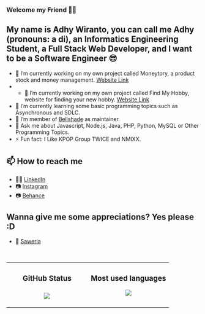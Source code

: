 ### Welcome my Friend 👋😊

## My name is Adhy Wiranto, you can call me Adhy (pronouns: a di), an Informatics Engineering Student, a Full Stack Web Developer, and I want to be a Software Engineer 😎
- 🔭 I’m currently working on my own project called Moneytory, a product stock and money management. [Website Link](https://moneytory.000webhostapp.com/)
- - 🔭 I’m currently working on my own project called Find My Hobby, website for finding your new hobby. [Website Link](https://findmyhobby.vercel.app/)
- 🌱 I’m currently learning some basic programming topics such as Asynchronous and SDLC.
- 👯 I’m member of [Bellshade](https://github.com/bellshade) as maintainer.
- 💬 Ask me about Javascript, Node.js, Java, PHP, Python, MySQL or Other Programming Topics.
- ⚡ Fun fact: I Like KPOP Group TWICE and NMIXX.

## 📫 How to reach me
- 👩‍💻 [LinkedIn](https://www.linkedin.com/in/adhy-wiranto-665882155/)
- 📷 [Instagram](https://www.instagram.com/wanindemilien/)
- 📷 [Behance](https://www.behance.net/skuukzkylxixsxa)

## Wanna give me some appreciations? Yes please :D
- 💸 [Saweria](https://saweria.co/adhywiranto44)

<br>

<table>
   <td width="50%" valign="top">
    <h3 align="center"> GitHub Status<h3>
    <p align="center">
      <img src="https://github-readme-stats.vercel.app/api?username=AdhyWiranto44&theme=algolia&column=7&no-frame=true" />
    </p>
   </td>
   <td width="50%" valign="top">
    <h3 align="center"> Most used languages</h3>
     <p align="center">
      <img src="https://github-readme-stats.vercel.app/api/top-langs/?username=AdhyWiranto44&theme=outrun&column=7&no-frame=true"/>
     </p>
  </td>
</table>
